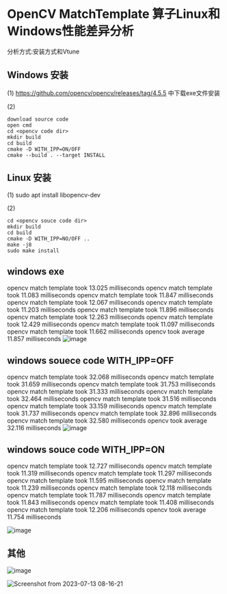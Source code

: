 # OpenCV MatchTemplate 算子Linux和Windows性能差异分析
分析方式:安装方式和Vtune

## Windows 安装
(1) https://github.com/opencv/opencv/releases/tag/4.5.5 中下载exe文件安装

(2)
```
download source code
open cmd
cd <opencv code dir>
mkdir build
cd build
cmake -D WITH_IPP=ON/OFF
cmake --build . --target INSTALL
```
## Linux 安装
(1) sudo apt install libopencv-dev

(2)
```
cd <opencv souce code dir>
mkdir build
cd build
cmake -D WITH_IPP=NO/OFF ..
make -j8
sudo make install
```



## windows exe 
opencv match template took 13.025 milliseconds
opencv match template took 11.083 milliseconds
opencv match template took 11.847 milliseconds
opencv match template took 12.067 milliseconds
opencv match template took 11.203 milliseconds
opencv match template took 11.896 milliseconds
opencv match template took 12.263 milliseconds
opencv match template took 12.429 milliseconds
opencv match template took 11.097 milliseconds
opencv match template took 11.662 milliseconds
opencv     took average 11.857 milliseconds
![image](https://github.com/zhupailiangx/Works/assets/120553507/f8e7857d-4658-473b-984b-9bfc5caf9edd)

## windows souece code WITH_IPP=OFF
opencv match template took 32.068 milliseconds
opencv match template took 31.659 milliseconds
opencv match template took 31.753 milliseconds
opencv match template took 31.333 milliseconds
opencv match template took 32.464 milliseconds
opencv match template took 31.516 milliseconds
opencv match template took 33.159 milliseconds
opencv match template took 31.737 milliseconds
opencv match template took 32.896 milliseconds
opencv match template took 32.580 milliseconds
opencv     took average 32.116 milliseconds
![image](https://github.com/zhupailiangx/Works/assets/120553507/d94cfefe-7c90-4b49-b738-034cab94b260)

## windows souce code WITH_IPP=ON
opencv match template took 12.727 milliseconds
opencv match template took 11.319 milliseconds
opencv match template took 11.297 milliseconds
opencv match template took 11.595 milliseconds
opencv match template took 11.239 milliseconds
opencv match template took 12.118 milliseconds
opencv match template took 11.787 milliseconds
opencv match template took 11.843 milliseconds
opencv match template took 11.408 milliseconds
opencv match template took 12.206 milliseconds
opencv     took average 11.754 milliseconds

![image](https://github.com/zhupailiangx/Works/assets/120553507/559be1b3-65bc-425a-9f0c-cb03aa8bb995)


## 其他
![image](https://github.com/zhupailiangx/Works/assets/120553507/827c75c1-c88f-4949-9dc5-e9971e9c7bbe)

![Screenshot from 2023-07-13 08-16-21](https://github.com/zhupailiangx/Works/assets/120553507/35179a4b-602b-4f0a-891a-c9953257d663)

